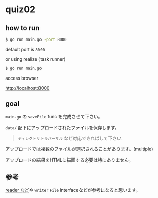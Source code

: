 # quiz02

## how to run

```bash
$ go run main.go -port 8000
```

default port is `8000`

or using realize (task runner)

```bash
$ go run main.go
```

access browser

[http://localhost:8000](http://localhost:8000)

## goal

`main.go` の `saveFile` func を完成させて下さい。

`data/` 配下にアップロードされたファイルを保存します。
> `ディレクトリトラバーサル` など対応できればして下さい

アップロードでは複数のファイルが選択されることがあります。(multiple)

アップロードの結果をHTMLに描画する必要は特にありません。

## 参考

[reader など](https://go-tour-jp.appspot.com/methods/21)や
`writer` `File` interfaceなどが参考になると思います。
